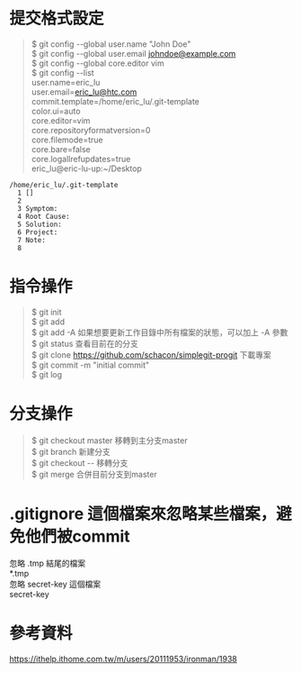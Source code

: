 # 提交格式設定   
>$ git config --global user.name "John Doe"  
>$ git config --global user.email johndoe@example.com  
>$ git config --global core.editor vim  
>$ git config --list  
user.name=eric_lu  
user.email=eric_lu@htc.com  
commit.template=/home/eric_lu/.git-template  
color.ui=auto  
core.editor=vim  
core.repositoryformatversion=0  
core.filemode=true  
core.bare=false  
core.logallrefupdates=true  
eric_lu@eric-lu-up:~/Desktop  
```
/home/eric_lu/.git-template
  1 []
  2 
  3 Symptom:
  4 Root Cause:
  5 Solution:
  6 Project:
  7 Note:
  8 
```

# 指令操作  
>$ git init  
>$ git add <file>  
>$ git add -A  如果想要更新工作目錄中所有檔案的狀態，可以加上 -A 參數  
>$ git status  查看目前在的分支  
>$ git clone https://github.com/schacon/simplegit-progit  下載專案  
>$ git commit -m "initial commit"  
>$ git log 

# 分支操作 
>$ git checkout master 移轉到主分支master    
>$ git branch <name> 新建分支  
>$ git checkout -- <name> 移轉分支  
>$ git merge 合併目前分支到master  

# .gitignore 這個檔案來忽略某些檔案，避免他們被commit  
忽略 .tmp 結尾的檔案  
*.tmp  
忽略 secret-key 這個檔案  
secret-key  

# 參考資料 
https://ithelp.ithome.com.tw/m/users/20111953/ironman/1938  
